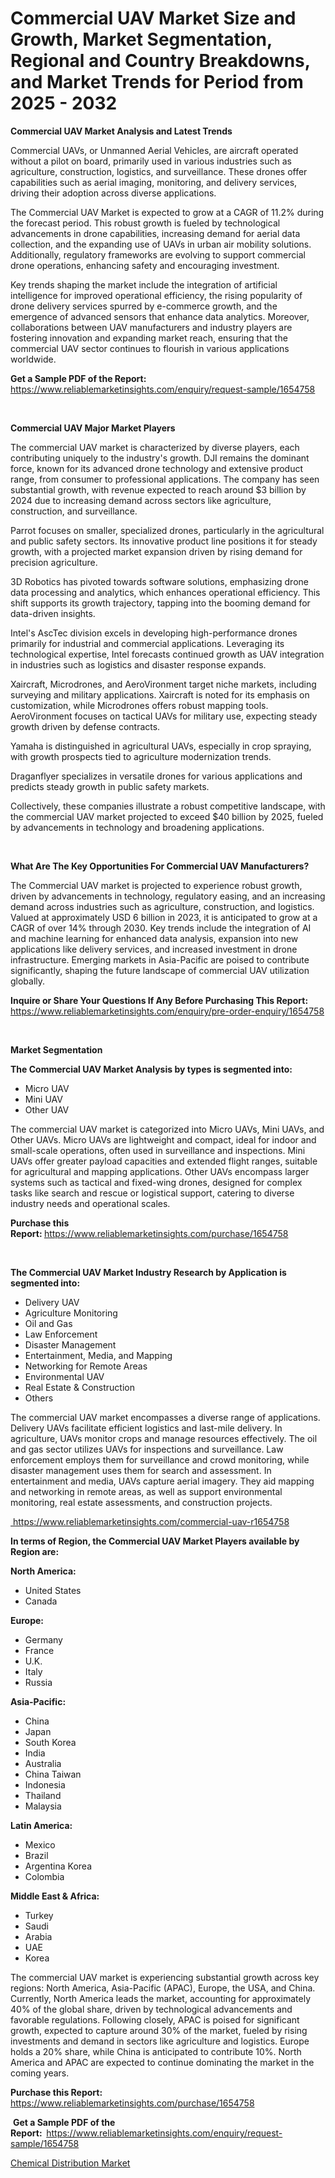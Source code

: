 <p><h1>Commercial UAV Market Size and Growth, Market Segmentation, Regional and Country Breakdowns, and Market Trends for Period from 2025 -  2032</h1></p><p><strong>Commercial UAV Market Analysis and Latest Trends</strong></p>
<p><p>Commercial UAVs, or Unmanned Aerial Vehicles, are aircraft operated without a pilot on board, primarily used in various industries such as agriculture, construction, logistics, and surveillance. These drones offer capabilities such as aerial imaging, monitoring, and delivery services, driving their adoption across diverse applications.</p><p>The Commercial UAV Market is expected to grow at a CAGR of 11.2% during the forecast period. This robust growth is fueled by technological advancements in drone capabilities, increasing demand for aerial data collection, and the expanding use of UAVs in urban air mobility solutions. Additionally, regulatory frameworks are evolving to support commercial drone operations, enhancing safety and encouraging investment.</p><p>Key trends shaping the market include the integration of artificial intelligence for improved operational efficiency, the rising popularity of drone delivery services spurred by e-commerce growth, and the emergence of advanced sensors that enhance data analytics. Moreover, collaborations between UAV manufacturers and industry players are fostering innovation and expanding market reach, ensuring that the commercial UAV sector continues to flourish in various applications worldwide.</p></p>
<p><strong>Get a Sample PDF of the Report:&nbsp;</strong> <a href="https://www.reliablemarketinsights.com/enquiry/request-sample/1654758?utm_campaign=2530&utm_medium=2&utm_source=Github&utm_content=ia&utm_term=06032025&utm_id=commercial-uav">https://www.reliablemarketinsights.com/enquiry/request-sample/1654758</a></p>
<p>&nbsp;</p>
<p><strong>Commercial UAV Major Market Players</strong></p>
<p><p>The commercial UAV market is characterized by diverse players, each contributing uniquely to the industry's growth. DJI remains the dominant force, known for its advanced drone technology and extensive product range, from consumer to professional applications. The company has seen substantial growth, with revenue expected to reach around $3 billion by 2024 due to increasing demand across sectors like agriculture, construction, and surveillance.</p><p>Parrot focuses on smaller, specialized drones, particularly in the agricultural and public safety sectors. Its innovative product line positions it for steady growth, with a projected market expansion driven by rising demand for precision agriculture.</p><p>3D Robotics has pivoted towards software solutions, emphasizing drone data processing and analytics, which enhances operational efficiency. This shift supports its growth trajectory, tapping into the booming demand for data-driven insights.</p><p>Intel's AscTec division excels in developing high-performance drones primarily for industrial and commercial applications. Leveraging its technological expertise, Intel forecasts continued growth as UAV integration in industries such as logistics and disaster response expands.</p><p>Xaircraft, Microdrones, and AeroVironment target niche markets, including surveying and military applications. Xaircraft is noted for its emphasis on customization, while Microdrones offers robust mapping tools. AeroVironment focuses on tactical UAVs for military use, expecting steady growth driven by defense contracts.</p><p>Yamaha is distinguished in agricultural UAVs, especially in crop spraying, with growth prospects tied to agriculture modernization trends.</p><p>Draganflyer specializes in versatile drones for various applications and predicts steady growth in public safety markets.</p><p>Collectively, these companies illustrate a robust competitive landscape, with the commercial UAV market projected to exceed $40 billion by 2025, fueled by advancements in technology and broadening applications.</p></p>
<p>&nbsp;</p>
<p><strong>What Are The Key Opportunities For Commercial UAV Manufacturers?</strong></p>
<p><p>The Commercial UAV market is projected to experience robust growth, driven by advancements in technology, regulatory easing, and an increasing demand across industries such as agriculture, construction, and logistics. Valued at approximately USD 6 billion in 2023, it is anticipated to grow at a CAGR of over 14% through 2030. Key trends include the integration of AI and machine learning for enhanced data analysis, expansion into new applications like delivery services, and increased investment in drone infrastructure. Emerging markets in Asia-Pacific are poised to contribute significantly, shaping the future landscape of commercial UAV utilization globally.</p></p>
<p><strong>Inquire or Share Your Questions If Any Before Purchasing This Report:</strong> <a href="https://www.reliablemarketinsights.com/enquiry/pre-order-enquiry/1654758?utm_campaign=2530&utm_medium=2&utm_source=Github&utm_content=ia&utm_term=06032025&utm_id=commercial-uav">https://www.reliablemarketinsights.com/enquiry/pre-order-enquiry/1654758</a></p>
<p>&nbsp;</p>
<p><strong>Market Segmentation</strong></p>
<p><strong>The Commercial UAV Market Analysis by types is segmented into:</strong></p>
<p><ul><li>Micro UAV</li><li>Mini UAV</li><li>Other UAV</li></ul></p>
<p><p>The commercial UAV market is categorized into Micro UAVs, Mini UAVs, and Other UAVs. Micro UAVs are lightweight and compact, ideal for indoor and small-scale operations, often used in surveillance and inspections. Mini UAVs offer greater payload capacities and extended flight ranges, suitable for agricultural and mapping applications. Other UAVs encompass larger systems such as tactical and fixed-wing drones, designed for complex tasks like search and rescue or logistical support, catering to diverse industry needs and operational scales.</p></p>
<p><strong>Purchase this Report:&nbsp;</strong><a href="https://www.reliablemarketinsights.com/purchase/1654758?utm_campaign=2530&utm_medium=2&utm_source=Github&utm_content=ia&utm_term=06032025&utm_id=commercial-uav">https://www.reliablemarketinsights.com/purchase/1654758</a></p>
<p>&nbsp;</p>
<p><strong>The Commercial UAV Market Industry Research by Application is segmented into:</strong></p>
<p><ul><li>Delivery UAV</li><li>Agriculture Monitoring</li><li>Oil and Gas</li><li>Law Enforcement</li><li>Disaster Management</li><li>Entertainment, Media, and Mapping</li><li>Networking for Remote Areas</li><li>Environmental UAV</li><li>Real Estate & Construction</li><li>Others</li></ul></p>
<p><p>The commercial UAV market encompasses a diverse range of applications. Delivery UAVs facilitate efficient logistics and last-mile delivery. In agriculture, UAVs monitor crops and manage resources effectively. The oil and gas sector utilizes UAVs for inspections and surveillance. Law enforcement employs them for surveillance and crowd monitoring, while disaster management uses them for search and assessment. In entertainment and media, UAVs capture aerial imagery. They aid mapping and networking in remote areas, as well as support environmental monitoring, real estate assessments, and construction projects.</p></p>
<p><a href="https://www.reliablemarketinsights.com/commercial-uav-r1654758?utm_campaign=2530&utm_medium=2&utm_source=Github&utm_content=ia&utm_term=06032025&utm_id=commercial-uav">&nbsp;https://www.reliablemarketinsights.com/commercial-uav-r1654758</a></p>
<p><strong>In terms of Region, the Commercial UAV Market Players available by Region are:</strong></p>
<p>
    <p> <strong> North America: </strong>
        <ul>
            <li>United States</li>
            <li>Canada</li>
        </ul>
        </p> 
    <p> <strong> Europe: </strong>
        <ul>
            <li>Germany</li>
            <li>France</li>
            <li>U.K.</li>
            <li>Italy</li>
            <li>Russia</li>
        </ul>
        </p> 
    <p> <strong> Asia-Pacific: </strong>
        <ul>
            <li>China</li>
            <li>Japan</li>
            <li>South Korea</li>
            <li>India</li>
            <li>Australia</li>
            <li>China Taiwan</li>
            <li>Indonesia</li>
            <li>Thailand</li>
            <li>Malaysia</li>
        </ul>
        </p> 
    <p> <strong> Latin America: </strong>
        <ul>
            <li>Mexico</li>
            <li>Brazil</li>
            <li>Argentina Korea</li>
            <li>Colombia</li>
        </ul>
        </p> 
    <p> <strong> Middle East & Africa: </strong>
        <ul>
            <li>Turkey</li>
            <li>Saudi</li>
            <li>Arabia</li>
            <li>UAE</li>
            <li>Korea</li>
        </ul>
    </p>
    </p>
<p><p>The commercial UAV market is experiencing substantial growth across key regions: North America, Asia-Pacific (APAC), Europe, the USA, and China. Currently, North America leads the market, accounting for approximately 40% of the global share, driven by technological advancements and favorable regulations. Following closely, APAC is poised for significant growth, expected to capture around 30% of the market, fueled by rising investments and demand in sectors like agriculture and logistics. Europe holds a 20% share, while China is anticipated to contribute 10%. North America and APAC are expected to continue dominating the market in the coming years.</p></p>
<p><strong>Purchase this Report: </strong><a href="https://www.reliablemarketinsights.com/purchase/1654758?utm_campaign=2530&utm_medium=2&utm_source=Github&utm_content=ia&utm_term=06032025&utm_id=commercial-uav">https://www.reliablemarketinsights.com/purchase/1654758</a></p>
<p>&nbsp;<strong>Get a Sample PDF of the Report:&nbsp;&nbsp;</strong><a href="https://www.reliablemarketinsights.com/enquiry/request-sample/1654758?utm_campaign=2530&utm_medium=2&utm_source=Github&utm_content=ia&utm_term=06032025&utm_id=commercial-uav">https://www.reliablemarketinsights.com/enquiry/request-sample/1654758</a></p>
<p><strong></strong></p>
<p><p><a href="https://github.com/abbislposival/Market-Research-Report-List-1/blob/main/chemical-distribution-market.md?utm_campaign=2530&utm_medium=2&utm_source=Github&utm_content=ia&utm_term=06032025&utm_id=commercial-uav">Chemical Distribution Market</a></p></p>